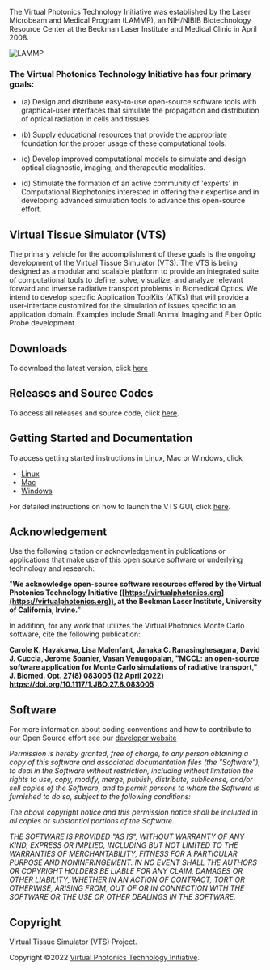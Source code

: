 The Virtual Photonics Technology Initiative was established by the Laser Microbeam and Medical Program (LAMMP), an NIH/NIBIB Biotechnology Resource Center at the Beckman Laser Institute and Medical Clinic in April 2008.

![LAMMP](https://github.com/VirtualPhotonics/VTS/wiki/images/Home_lammp.png)

### The Virtual Photonics Technology Initiative has four primary goals:

* (a) Design and distribute easy-to-use open-source software tools with graphical-user interfaces that simulate the propagation and distribution of optical radiation in cells and tissues.

* (b) Supply educational resources that provide the appropriate foundation for the proper usage of these computational tools.

* (c) Develop improved computational models to simulate and design optical diagnostic, imaging, and therapeutic modalities.

* (d) Stimulate the formation of an active community of 'experts' in Computational Biophotonics interested in offering their expertise and in developing advanced simulation tools to advance this open-source effort.

## Virtual Tissue Simulator (VTS)
The primary vehicle for the accomplishment of these goals is the ongoing development of the Virtual Tissue Simulator (VTS). The VTS is being designed as a modular and scalable platform to provide an integrated suite of computational tools to define, solve, visualize, and analyze relevant forward and inverse radiative transport problems in Biomedical Optics. We intend to develop specific Application ToolKits (ATKs) that will provide a user-interface customized for the simulation of issues specific to an application domain. Examples include Small Animal Imaging and Fiber Optic Probe development.

## Downloads
To download the latest version, click [here](https://github.com/VirtualPhotonics/VTS/wiki/Downloads)

## Releases and Source Codes
To access all releases and source code, click [here](https://github.com/VirtualPhotonics/VTS/releases). 

## Getting Started and Documentation
To access getting started instructions in Linux, Mac or Windows, click
* [Linux](https://github.com/VirtualPhotonics/VTS/wiki/Getting-Started-on-Linux)
* [Mac](https://github.com/VirtualPhotonics/VTS/wiki/Getting-Started-on-Mac)
* [Windows](https://github.com/VirtualPhotonics/VTS/wiki/Getting-Started-in-Windows)

For detailed instructions on how to launch the VTS GUI, click [here](https://github.com/VirtualPhotonics/VTS/wiki/Compile-and-run-the-VTS). 

## Acknowledgement
Use the following citation or acknowledgement in publications or applications that make use of this open source software or underlying technology and research:

"__We acknowledge open-source software resources offered by the Virtual Photonics Technology Initiative ([https://virtualphotonics.org](https://virtualphotonics.org)), at the Beckman Laser Institute, University of California, Irvine.__"

In addition, for any work that utilizes the Virtual Photonics Monte Carlo software, cite the following publication:

__Carole K. Hayakawa, Lisa Malenfant, Janaka C. Ranasinghesagara, David J. Cuccia, Jerome Spanier, Vasan Venugopalan, "MCCL: an open-source software application for Monte Carlo simulations of radiative transport," J. Biomed. Opt. 27(8) 083005 (12 April 2022) https://doi.org/10.1117/1.JBO.27.8.083005__

## Software


For more information about coding conventions and how to contribute to our Open Source effort see our [developer website](https://github.com/VirtualPhotonics/VTS/wiki)

_Permission is hereby granted, free of charge, to any person obtaining a copy of this software and associated documentation files (the "Software"), to deal in the Software without restriction, including without limitation the rights to use, copy, modify, merge, publish, distribute, sublicense, and/or sell copies of the Software, and to permit persons to whom the Software is furnished to do so, subject to the following conditions:_

_The above copyright notice and this permission notice shall be included in all copies or substantial portions of the Software._



_THE SOFTWARE IS PROVIDED "AS IS", WITHOUT WARRANTY OF ANY KIND, EXPRESS OR IMPLIED, INCLUDING BUT NOT LIMITED TO THE WARRANTIES OF MERCHANTABILITY, FITNESS FOR A PARTICULAR PURPOSE AND NONINFRINGEMENT. IN NO EVENT SHALL THE AUTHORS OR COPYRIGHT HOLDERS BE LIABLE FOR ANY CLAIM, DAMAGES OR OTHER LIABILITY, WHETHER IN AN ACTION OF CONTRACT, TORT OR OTHERWISE, ARISING FROM, OUT OF OR IN CONNECTION WITH THE SOFTWARE OR THE USE OR OTHER DEALINGS IN THE SOFTWARE._

## Copyright
Virtual Tissue Simulator (VTS) Project.

Copyright ©2022 [Virtual Photonics Technology Initiative](https://virtualphotonics.org/).
